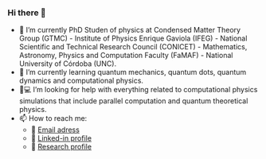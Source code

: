 ### Hi there 👋

- 🔭 I’m currently PhD Studen of physics at Condensed Matter Theory Group (GTMC) - Institute of Physics Enrique Gaviola (IFEG) - National Scientific and Technical Research Council (CONICET) - Mathematics, Astronomy, Physics and Computation Faculty (FaMAF) - National University of Córdoba (UNC).
- 🌱 I’m currently learning quantum mechanics, quantum dots, quantum dynamics and computational physics.
- 🤔:computer: I’m looking for help with everything related to computational physics simulations that include parallel computation and quantum theoretical physics.
- 📫 How to reach me:
  * :e-mail: [Email adress](martinmendez@mi.unc.edu.ar)
  * :briefcase: [Linked-in profile](https://www.linkedin.com/in/mendez-martin/)
  * :microscope: [Research profile](https://www.conicet.gov.ar/new_scp/detalle.php?id=61676&keywords=&datos_academicos=yes)


<!--
**mendzmartin/mendzmartin** is a ✨ _special_ ✨ repository because its `README.md` (this file) appears on your GitHub profile.

Here are some ideas to get you started:

- 🔭 I’m currently working on ...
- 🌱 I’m currently learning ...
- 👯 I’m looking to collaborate on ...
- 🤔 I’m looking for help with ...
- 💬 Ask me about ...
- 📫 How to reach me: ...
- 😄 Pronouns: ...
- ⚡ Fun fact: ...
-->
